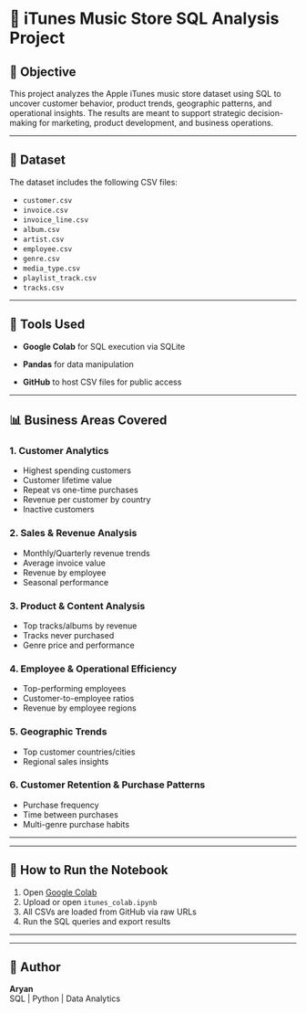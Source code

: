 # 🎵 iTunes Music Store SQL Analysis Project

## 📌 Objective
This project analyzes the Apple iTunes music store dataset using SQL to uncover customer behavior, product trends, geographic patterns, and operational insights. The results are meant to support strategic decision-making for marketing, product development, and business operations.

---

## 📁 Dataset
The dataset includes the following CSV files:
- `customer.csv`
- `invoice.csv`
- `invoice_line.csv`
- `album.csv`
- `artist.csv`
- `employee.csv`
- `genre.csv`
- `media_type.csv`
- `playlist_track.csv`
- `tracks.csv`

---

## 🧰 Tools Used
- **Google Colab** for SQL execution via SQLite
  
- **Pandas** for data manipulation
  
- **GitHub** to host CSV files for public access


---

## 📊 Business Areas Covered

### 1. Customer Analytics
- Highest spending customers
- Customer lifetime value
- Repeat vs one-time purchases
- Revenue per customer by country
- Inactive customers

### 2. Sales & Revenue Analysis
- Monthly/Quarterly revenue trends
- Average invoice value
- Revenue by employee
- Seasonal performance

### 3. Product & Content Analysis
- Top tracks/albums by revenue
- Tracks never purchased
- Genre price and performance


### 4. Employee & Operational Efficiency
- Top-performing employees
- Customer-to-employee ratios
- Revenue by employee regions

### 5. Geographic Trends
- Top customer countries/cities
- Regional sales insights

### 6. Customer Retention & Purchase Patterns
- Purchase frequency
- Time between purchases
- Multi-genre purchase habits


---



---

## 🚀 How to Run the Notebook
1. Open [Google Colab](https://colab.research.google.com)
2. Upload or open `itunes_colab.ipynb`
3. All CSVs are loaded from GitHub via raw URLs
4. Run the SQL queries and export results

---
---

## 🧠 Author
**Aryan**    
SQL | Python | Data Analytics


